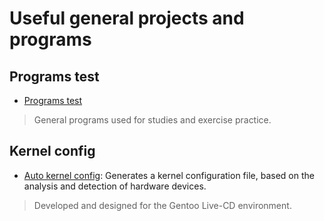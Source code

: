 # Useful general projects and programs

## Programs test
- [Programs test](./programs-test-study)
> General programs used for studies and exercise practice.

## Kernel config
- [Auto kernel config](./KERNELCFG): Generates a kernel configuration file, based on the analysis and detection of hardware devices.
> Developed and designed for the Gentoo Live-CD environment.
